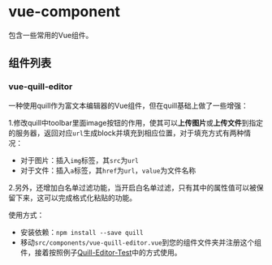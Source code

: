 # vue-component

包含一些常用的Vue组件。

## 组件列表

### vue-quill-editor

一种使用quill作为富文本编辑器的Vue组件，但在quill基础上做了一些增强：

1.修改quill中toolbar里面image按钮的作用，使其可以**上传图片**或**上传文件**到指定的服务器，返回对应`url`生成block并填充到相应位置，对于填充方式有两种情况：

- 对于图片：插入`img`标签，其`src`为`url`
- 对于文件：插入`a`标签，其`href`为`url`，`value`为文件名称

2.另外，还增加白名单过滤功能，当开启白名单过滤，只有其中的属性值可以被保留下来，这可以完成格式化粘贴的功能。

使用方式：

- 安装依赖：`npm install --save quill`
- 移动`src/components/vue-quill-editor.vue`到您的组件文件夹并注册这个组件，接着按照例子[Quill-Editor-Test](./src/views/quill-editor-test.vue)中的方式使用。
